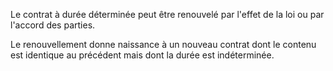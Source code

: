 Le contrat à durée déterminée peut être renouvelé par l'effet de la loi ou par l'accord des parties. 


  

 Le renouvellement donne naissance à un nouveau contrat dont le contenu est identique au précédent mais dont la durée est indéterminée.

